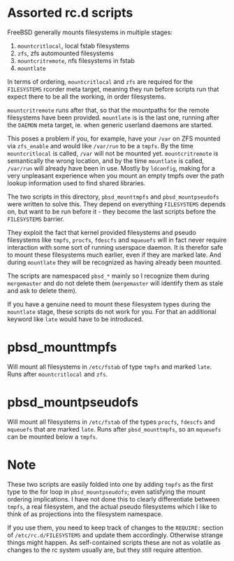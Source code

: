 Assorted rc.d scripts
=====================


FreeBSD generally mounts filesystems in multiple stages: 

1. `mountcritlocal`, local fstab filesystems
2. `zfs`, zfs automounted filesystems
3. `mountcritremote`, nfs filesystems in fstab
4. `mountlate`

In terms of ordering, `mountcritlocal` and `zfs` are required for the
`FILESYSTEMS` rcorder meta target, meaning they run before scripts run
that expect there to be all the working, in order filesystems.

`mountcritremote` runs after that, so that the mountpaths for the
remote filesystems have been provided. `mountlate` is is the last one,
running after the `DAEMON` meta target, ie. when generic userland
daemons are started.

This poses a problem if you, for example, have your `/var` on ZFS
mounted via `zfs_enable` and would like `/var/run` to be a `tmpfs`. By
the time `mountcritlocal` is called, `/var` will not be mounted yet.
`mountcritremote` is semantically the wrong location, and by the time
`mountlate` is called, `/var/run` will already have been in use.
Mostly by `ldconfig`, making for a very unpleasant experience when you
mount an empty tmpfs over the path lookup information used to find
shared libraries.

The two scripts in this directory, `pbsd_mounttmpfs` and
`pbsd_mountpseudofs` were written to solve this. They depend on
everything `FILESYSTEMS` depends on, but want to be run before it -
they become the last scripts before the `FILESYSTEMS` barrier.

They exploit the fact that kernel provided filesystems and pseudo
filesystems like `tmpfs`, `procfs`, `fdescfs` and `mqueuefs` will in
fact never require interaction with some sort of running userspace
daemon. It is therefor safe to mount these filesystems much earlier,
even if they are marked late. And during `mountlate` they will be
recognized as having already been mounted.

The scripts are namespaced `pbsd_*` mainly so I recognize them during
`mergemaster` and do not delete them (`mergemaster` will identify them
as stale and ask to delete them).

If you have a genuine need to mount these filesystem types during the
`mountlate` stage, these scripts do not work for you. For that an
additional keyword like `late` would have to be introduced.

pbsd_mounttmpfs
===============

Will mount all filesystems in `/etc/fstab` of type `tmpfs` and marked
`late`. Runs after `mountcritlocal` and `zfs`.

pbsd_mountpseudofs
==================

Will mount all filesystems in `/etc/fstab` of the types `procfs`,
`fdescfs` and `mqueuefs` that are marked `late`. Runs after
`pbsd_mounttmpfs`, so an `mqueuefs` can be mounted below a `tmpfs`.

Note
====

These two scripts are easily folded into one by adding `tmpfs` as the
first type to the for loop in `pbsd_mountpseudofs`; even satisfying
the mount ordering implications.
I have not done this to clearly differentiate between `tmpfs`, a real
filesystem, and the actual pseudo filesystems which I like to think of
as projections into the filesystem namespace.

If you use them, you need to keep track of changes to the `REQUIRE:`
section of `/etc/rc.d/FILESYSTEMS` and update them accordingly.
Otherwise strange things might happen.
As self-contained scripts these are not as volatile as changes to the
rc system usually are, but they still require attention.
